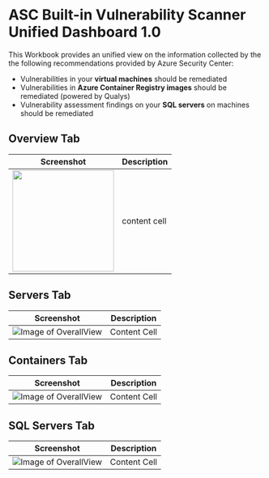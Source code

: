 # ASC Built-in Vulnerability Scanner Unified Dashboard 1.0
This Workbook provides an unified view on the information collected by the the following recommendations provided by Azure Security Center:
- Vulnerabilities in your **virtual machines** should be remediated
- Vulnerabilities in **Azure Container Registry images** should be remediated (powered by Qualys)
- Vulnerability assessment findings on your **SQL servers** on machines should be remediated
## Overview Tab
| Screenshot | Description |
| --- | --- |
| <img src="https://github.com/carlosfar/public/blob/master/Azure%20Security%20Center/ASCQualysWorkbook/Screenshot_Overview.png?raw=true" width="200"> | content cell | 
## Servers Tab
| Screenshot | Description |
| --- | --- |
| ![Image of OverallView](https://github.com/carlosfar/public/blob/master/Azure%20Security%20Center/ASCQualysWorkbook/Screenshot_Overview.png?raw=true) | Content Cell  |
## Containers Tab
| Screenshot | Description |
| --- | --- |
| ![Image of OverallView](https://github.com/carlosfar/public/blob/master/Azure%20Security%20Center/ASCQualysWorkbook/Screenshot_Overview.png?raw=true) | Content Cell  |
## SQL Servers Tab
| Screenshot | Description |
| --- | --- |
| ![Image of OverallView](https://github.com/carlosfar/public/blob/master/Azure%20Security%20Center/ASCQualysWorkbook/Screenshot_Overview.png?raw=true) | Content Cell  |
